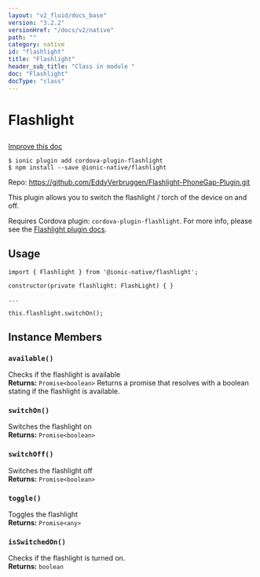 ```yaml
---
layout: "v2_fluid/docs_base"
version: "3.2.2"
versionHref: "/docs/v2/native"
path: ""
category: native
id: "flashlight"
title: "Flashlight"
header_sub_title: "Class in module "
doc: "Flashlight"
docType: "class"
---
```








<h1 class="api-title">
  
  Flashlight
  

  

  </h1>

<a class="improve-v2-docs" href="http://github.com/driftyco/ionic-native/edit/master/src/@ionic-native/plugins/flashlight/index.ts#L1">
  Improve this doc
</a>



<!-- decorators -->





<pre><code>$ ionic plugin add cordova-plugin-flashlight
$ npm install --save @ionic-native/flashlight
</code></pre>
<p>Repo:
  <a href="https://github.com/EddyVerbruggen/Flashlight-PhoneGap-Plugin.git">
    https://github.com/EddyVerbruggen/Flashlight-PhoneGap-Plugin.git
  </a>
</p>

<!-- description -->

<p>This plugin allows you to switch the flashlight / torch of the device on and off.</p>
<p>Requires Cordova plugin: <code>cordova-plugin-flashlight</code>. For more info, please see the <a href="https://github.com/EddyVerbruggen/Flashlight-PhoneGap-Plugin">Flashlight plugin docs</a>.</p>



<!-- if doc.decorators -->

<!-- @usage tag -->

<h2>Usage</h2>

<pre><code class="lang-typescript">import { Flashlight } from &#39;@ionic-native/flashlight&#39;;

constructor(private flashlight: FlashLight) { }

...

this.flashlight.switchOn();
</code></pre>




<!-- @property tags -->




<!-- methods on the class -->

<h2>Instance Members</h2>
<div id="available"></div>
<h3>
  <code>available()</code>
  

</h3>
Checks if the flashlight is available


<div class="return-value" markdown="1">
  <i class="icon ion-arrow-return-left"></i>
  <b>Returns:</b> 
<code>Promise&lt;boolean&gt;</code> Returns a promise that resolves with a boolean stating if the flashlight is available.
</div><div id="switchOn"></div>
<h3>
  <code>switchOn()</code>
  

</h3>
Switches the flashlight on


<div class="return-value" markdown="1">
  <i class="icon ion-arrow-return-left"></i>
  <b>Returns:</b> 
<code>Promise&lt;boolean&gt;</code> 
</div><div id="switchOff"></div>
<h3>
  <code>switchOff()</code>
  

</h3>
Switches the flashlight off


<div class="return-value" markdown="1">
  <i class="icon ion-arrow-return-left"></i>
  <b>Returns:</b> 
<code>Promise&lt;boolean&gt;</code> 
</div><div id="toggle"></div>
<h3>
  <code>toggle()</code>
  

</h3>
Toggles the flashlight


<div class="return-value" markdown="1">
  <i class="icon ion-arrow-return-left"></i>
  <b>Returns:</b> 
<code>Promise&lt;any&gt;</code> 
</div><div id="isSwitchedOn"></div>
<h3>
  <code>isSwitchedOn()</code>
  

</h3>
Checks if the flashlight is turned on.


<div class="return-value" markdown="1">
  <i class="icon ion-arrow-return-left"></i>
  <b>Returns:</b> 
<code>boolean</code> 
</div>



<!-- other classes -->

<!-- end other classes -->

<!-- interfaces -->

<!-- end interfaces -->

<!-- related link --><!-- end content block -->


<!-- end body block -->

